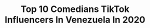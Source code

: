 ---
title: Top 10 Comedians TikTok Influencers In Venezuela In 2020
description: >-
  Find top comedians TikTok influencers in Venezuela in 2020. Most popular hashtags: #amigos #greenscreen #mexico #funny.
platform: TikTok
profiles:
  - username: "sebastianreyest"
    fullname: >-
      🤍Sᥱbᥲstιᥲᥒ Rᥱყᥱs🤍
    location: "Venezuela"
    followers: 94413
    engagement: 1899
    commentsToLikes: 0.083232
    id: ckae0mtnhkc7x0i78hbzg2sau
    verified: false
    hashtags: "#crush, #ovnis, #cualprefieres, #colegio"
  - username: "martinalbornozz"
    fullname: >-
      Martin Albornoz
    location: "Venezuela"
    followers: 1092526
    engagement: 3399
    commentsToLikes: 0.006534
    id: ck83zgsqg0mwo0j78loscumih
    verified: true
    hashtags: "#zoomerangstickers, #zoomerang, #comedia, #parati"
  - username: "elmochito_"
    fullname: >-
      El mochito
    location: "Venezuela"
    followers: 19751
    engagement: 767
    commentsToLikes: 0.009141
    id: ck9k93i2hblwr0j78gvk16q0y
    verified: false
    hashtags: "#cuarentena, #1000razones, #viral, #foryourpage"
  - username: "cesarac_"
    fullname: >-
      Cesar Alejandro
    location: "Venezuela"
    followers: 99568
    engagement: 2584
    commentsToLikes: 0.028094
    id: ckach90k4ydko0i788z6zq0v5
    verified: false
    hashtags: "#memeslatinos, #abuelas, #cosasdeabuelas, #uruguay"
  - username: "elmeco1212"
    fullname: >-
      El Meco 
    location: "Venezuela"
    followers: 3905
    engagement: 1147
    commentsToLikes: 0.098930
    id: cka6i8w1nptmo0i781qeotn23
    verified: false
    hashtags: "#espero, #feliz, #gracias, #activos"
  - username: "alviscastr"
    fullname: >-
      Alvis
    location: "Venezuela"
    followers: 3616
    engagement: 1618
    commentsToLikes: 0.148237
    id: ckadaogmwj8z60i78f8q3kbe2
    verified: false
    hashtags: "#simetr, #vidios"
  - username: "carlagcg"
    fullname: >-
      carlagcg
    location: "Venezuela"
    followers: 43186
    engagement: 789
    commentsToLikes: 0.056194
    id: ckageqxomm6t90i783jfigb04
    verified: false
    hashtags: "#limonchallange, #reto, #pensandocomofuitangil, #venezuela"
  - username: "husky.bae"
    fullname: >-
      Carlos Gutiérrez
    location: "Venezuela"
    followers: 71304
    engagement: 1771
    commentsToLikes: 0.035328
    id: cka0yvjglcvuv0i783mfzzgv6
    verified: false
    hashtags: "#comendy, #fouyoupage, #trend, #yummy"
  - username: "hayunjuan"
    fullname: >-
      Juan Ferreira
    location: "Venezuela"
    followers: 175602
    engagement: 1269
    commentsToLikes: 0.111511
    id: cka0jzf94kc1l0i78au3gopx4
    verified: false
    hashtags: "#may4th, #full180, #ohpordios, #freefire"
  - username: "izamorafit"
    fullname: >-
      Izamar Mora
    location: "Venezuela"
    followers: 16198
    engagement: 860
    commentsToLikes: 0.043514
    id: cka0s3fj0jotm0i78ow77ksn2
    verified: false
    hashtags: "#pary, #parati, #paris, #tiktokviral"
---